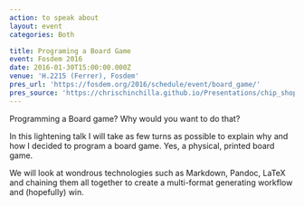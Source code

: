 ```yaml
---
action: to speak about
layout: event
categories: Both

title: Programing a Board Game
event: Fosdem 2016
date: 2016-01-30T15:00:00.000Z
venue: 'H.2215 (Ferrer), Fosdem'
pres_url: 'https://fosdem.org/2016/schedule/event/board_game/'
pres_source: 'https://chrischinchilla.github.io/Presentations/chip_shop/fosdem.html'
---
```


Programming a Board game? Why would you want to do that?

In this lightening talk I will take as few turns as possible to explain why and how I decided to program a board game. Yes, a physical, printed board game.

We will look at wondrous technologies such as Markdown, Pandoc, LaTeX and chaining them all together to create a multi-format generating workflow and (hopefully) win.
